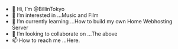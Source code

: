 - 👋 Hi, I’m @BillinTokyo
- 👀 I’m interested in ...Music and Film
- 🌱 I’m currently learning ...How to build my own Home Webhosting Server
- 💞️ I’m looking to collaborate on ...The above
- 📫 How to reach me ...Here.

<!---
BillinTokyo/BillinTokyo is a ✨ special ✨ repository because its `README.md` (this file) appears on your GitHub profile.
You can click the Preview link to take a look at your changes.
--->
